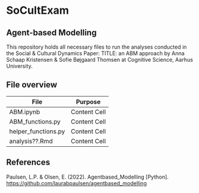# SoCultExam
## Agent-based Modelling 
This repository holds all necessary files to run the analyses conducted in the Social & Cultural Dynamics Paper: TITLE: an ABM approach by Anna Schaap Kristensen & Sofie Bøjgaard Thomsen at Cognitive Science, Aarhus University. 

## File overview

| File                    | Purpose       |
| ----------------------- | ------------- |
| ABM.ipynb               | Content Cell  |
| ABM_functions.py    | Content Cell  |
| helper_functions.py  | Content Cell  |
| analysis??.Rmd          | Content Cell  |

## References 
Paulsen, L.P. & Olsen, E. (2022). Agentbased_Modelling [Python]. https://github.com/laurabpaulsen/agentbased_modelling
